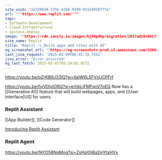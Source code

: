 ```yaml
---
site_uuid: "a2320830-f25b-4266-9349-921d3028f77e"
url: ""'https://www.replit.com/'""
tags:
- Software-Development
- Cloud-Infrastructure
- opsless-deploy
image: ""https://cdn.sanity.io/images/bj34pdbp/migration/2017ad20cbb1770bcb0d23d6d4be8ff9a5105df1-1200x650.png?auto=format&q=75&w=1200&format=png""
site_name: Replit
title: "Replit –\_Build apps and sites with AI"
og_screenshot_url: ""https://og-screenshots-prod.s3.amazonaws.com/1366x768/80/false/e39c8b31528100188ae439afe37b8fe7322fdbb176cb5a125b2c88d9bce8d334.jpeg""
last_jina_request: '2025-03-09T06:45:15.735Z'
jina_error: "Error occurred"
og_last_fetch: 2025-03-07T05:19:02.927Z
---
```


https://youtu.be/pZrKB9J33IQ?si=XaIW6L5FVxUCPFrf

https://youtu.be/fxiVDlylORQ?si=erhbLjFMFqnV7oEQ
Now has a [[Generative AI]] feature that will build webpages, apps, and [[User Interface|UI]] for users.  


### Replit Assistant
[[App Builder]], [[Code Generator]]

[Introducing Replit Assistant](https://youtu.be/fxiVDlylORQ?si=HRQ85Vq-G_ZtRy5R)

### Replit Agent

https://youtu.be/fAYO58NqMog?si=ZsHq0hBa2mYtsHVx



